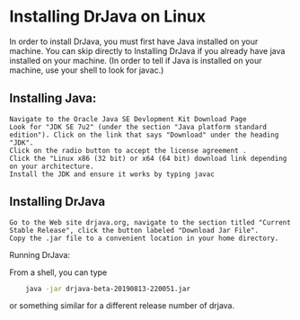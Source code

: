 # Installing DrJava on Linux

In order to install DrJava, you must first have Java installed on your machine. You can skip directly to Installing DrJava if you already have java installed on your machine. (In order to tell if Java is installed on your machine, use your shell to look for javac.)

## Installing Java:

    Navigate to the Oracle Java SE Devlopment Kit Download Page
    Look for "JDK SE 7u2" (under the section "Java platform standard edition"). Click on the link that says "Download" under the heading "JDK".
    Click on the radio button to accept the license agreement .
    Click the "Linux x86 (32 bit) or x64 (64 bit) download link depending on your architecture.
    Install the JDK and ensure it works by typing javac

## Installing DrJava

    Go to the Web site drjava.org, navigate to the section titled "Current Stable Release", click the button labeled "Download Jar File".
    Copy the .jar file to a convenient location in your home directory.

Running DrJava:

From a shell, you can type
```bash
	java -jar drjava-beta-20190813-220051.jar
```
or something similar for a different release number of drjava. 

